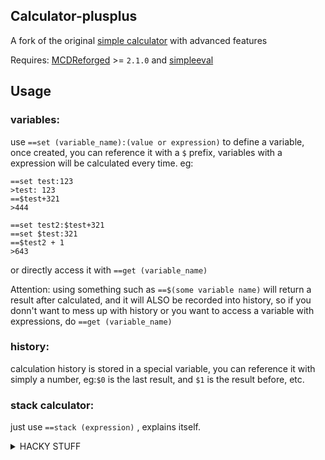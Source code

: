 Calculator-plusplus
------

A fork of the original [simple calculator](https://github.com/TISUnion/Calculator) with advanced features

Requires: [MCDReforged](https://github.com/Fallen-Breath/MCDReforged) >= `2.1.0` and [simpleeval](https://pypi.org/project/simpleeval/)

## Usage

### variables: 

use `==set (variable_name):(value or expression)` to define a variable, once created, you can reference it with a `$` prefix, variables with a expression will be calculated every time. eg:

```
==set test:123
>test: 123
==$test+321
>444

==set test2:$test+321
==set $test:321
==$test2 + 1
>643
```

or directly access it with `==get (variable_name)`

Attention: using something such as `==$(some variable name)` will return a result after calculated, and it will ALSO be recorded into history, so if you donn't want to mess up with history or you want to access a variable with expressions, do `==get (variable_name)`

### history:

calculation history is stored in a special variable, you can reference it with simply a number, eg:`$0` is the last result, and `$1` is the result before, etc.

### stack calculator:

just use `==stack (expression)` , explains itself.

<details>
<summary>HACKY STUFF</summary>
<br>
there's some internal variables for you guys to play with:<br>
`_MAXDEPTH`: maximum call depth for a expression, prevents endless looping<br>
`_STACKSHULKERS`: use shulker boxes for stack calculator? set to 0 to disable shulker boxes in stack calculator, basically made for myself playing GT:NH(very hardcore tech pack on 1.7.10, absolutely recommended for you guys if you want to take a break from technical minecraft)<br>
`_STACKBASE`: in case you want to calculate items that is not 64 stacked like enderpearls, or even snowballs ig?<br>
</details>